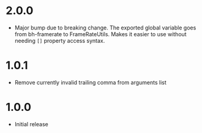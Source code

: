 # 2.0.0

- Major bump due to breaking change. The exported global variable goes from
  bh-framerate to FrameRateUtils. Makes it easier to use without needing `[]`
  property access syntax.

# 1.0.1

- Remove currently invalid trailing comma from arguments list

# 1.0.0

* Initial release
